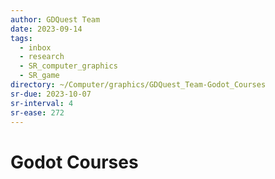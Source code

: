 ```yaml
---
author: GDQuest Team
date: 2023-09-14
tags:
  - inbox
  - research
  - SR_computer_graphics
  - SR_game
directory: ~/Computer/graphics/GDQuest_Team-Godot_Courses
sr-due: 2023-10-07
sr-interval: 4
sr-ease: 272
---
```


# Godot Courses


